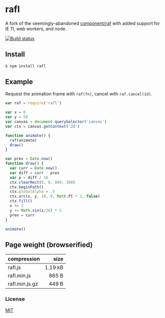 # rafl

A fork of the seemingly-abandoned [component/raf](https://github.com/component/raf) with added support for IE 11, web workers, and node.

[![Build status](https://travis-ci.org/michaelrhodes/rafl.svg?branch=master)](https://travis-ci.org/michaelrhodes/rafl)

## Install

```sh
$ npm install rafl
```

## Example

Request the animation frame with `raf(fn)`, cancel with `raf.cancel(id)`.

```js
var raf = require('rafl')

var x = 0
var y = 50
var canvas = document.querySelector('canvas')
var ctx = canvas.getContext('2d')

function animate() {
  raf(animate)
  draw()
}

var prev = Date.now()
function draw() {
  var curr = Date.now()
  var diff = curr - prev
  var p = diff / 16
  ctx.clearRect(0, 0, 900, 300)
  ctx.beginPath()
  ctx.globalAlpha = .5
  ctx.arc(x, y, 10, 0, Math.PI * 2, false)
  ctx.fill()
  x += 2
  y += Math.sin(x/20) * 5
  prev = curr
}

animate()
```

## Page weight (browserified)

| compression    |    size |
| :------------- | ------: |
| rafl.js        | 1.19 kB |
| rafl.min.js    |   865 B |
| rafl.min.js.gz |   449 B |


### License

[MIT](http://opensource.org/licenses/MIT)
